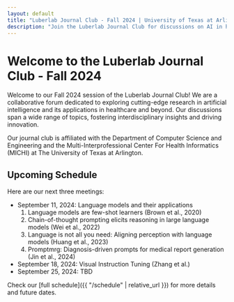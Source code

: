 ```yaml
---
layout: default
title: "Luberlab Journal Club - Fall 2024 | University of Texas at Arlington"
description: "Join the Luberlab Journal Club for discussions on AI in healthcare, language models, and interdisciplinary research at UTA."
---
```


# Welcome to the Luberlab Journal Club - Fall 2024

Welcome to our Fall 2024 session of the Luberlab Journal Club! We are a collaborative forum dedicated to exploring cutting-edge research in artificial intelligence and its applications in healthcare and beyond. Our discussions span a wide range of topics, fostering interdisciplinary insights and driving innovation.

Our journal club is affiliated with the Department of Computer Science and Engineering and the Multi-Interprofessional Center For Health Informatics (MICHI) at The University of Texas at Arlington.

## Upcoming Schedule

Here are our next three meetings:

- September 11, 2024: Language models and their applications
  1. Language models are few-shot learners (Brown et al., 2020) 
  2. Chain-of-thought prompting elicits reasoning in large language models (Wei et al., 2022) 
  3. Language is not all you need: Aligning perception with language models (Huang et al., 2023) 
  4. Promptmrg: Diagnosis-driven prompts for medical report generation (Jin et al., 2024)
- September 18, 2024: Visual Instruction Tuning (Zhang et al.)
- September 25, 2024: TBD

Check our [full schedule]({{ "/schedule" | relative_url }}) for more details and future dates.